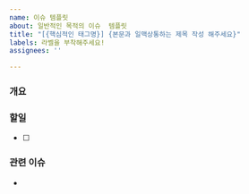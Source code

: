 ```yaml
---
name: 이슈 템플릿
about: 일반적인 목적의 이슈  템플릿
title: "[{핵심적인 태그명}] {본문과 일맥상통하는 제목 작성 해주세요}"
labels: 라벨을 부착해주세요!
assignees: ''

---
```


### 개요

### 할일
- [ ] 

### 관련 이슈
-
